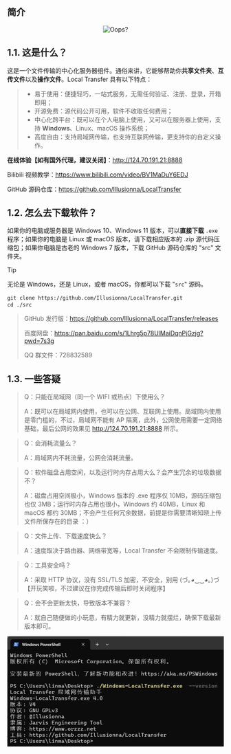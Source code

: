 ## 简介

<div style="text-align: center;">
    <img src="_images/requests-sidebar.png" style="zoom:100%;" alt="Oops?">
</div>

## 1.1. 这是什么？

这是一个文件传输的中心化服务器组件。通俗来讲，它能够帮助你**共享文件夹**、**互传文件**以及**操作文件**。Local Transfer 具有以下特点：

> - 易于使用：便捷轻巧，一站式服务，无需任何验证、注册、登录，开箱即用；
> - 开源免费：源代码公开可用，软件不收取任何费用；
> - 中心化跨平台：既可以在个人电脑上使用，又可以在服务器上使用，支持 **Windows**、Linux、macOS 操作系统；
> - 高度自由：支持局域网传输，也支持互联网传输，更支持你的自定义操作。

**在线体验【如有国外代理，建议关闭】**：http://124.70.191.21:8888

Bilibili 视频教学：https://www.bilibili.com/video/BV1MaDuY6EDJ

GitHub 源码仓库：https://github.com/Illusionna/LocalTransfer

## 1.2. 怎么去下载软件？

如果你的电脑或服务器是 Windows 10、Windows 11 版本，可以**直接下载** `.exe` 程序；如果你的电脑是 Linux 或 macOS 版本，请下载相应版本的 .zip 源代码压缩包；如果你电脑是古老的 Windows 7 版本，下载 GitHub 源码仓库的 "src" 文件夹。

> [!TIP]
> 无论是 Windows，还是 Linux，或者 macOS，你都可以下载 "`src`" 源码。
> ```Bash, PowerShell
> git clone https://github.com/Illusionna/LocalTransfer.git
> cd ./src
> ```

> GitHub 发行版：https://github.com/Illusionna/LocalTransfer/releases
>
> 百度网盘：https://pan.baidu.com/s/1Lhrg5p78UlMaiDqnPjGzjg?pwd=7s3g
>
> QQ 群文件：728832589

## 1.3. 一些答疑

> Q：只能在局域网（同一个 WIFI 或热点）下使用么？
>
> A：既可以在局域网内使用，也可以在公网、互联网上使用。局域网内使用是零门槛的，不过，局域网不能有 AP 隔离，此外，公网使用需要一定网络基础，最后公网的效果见 http://124.70.191.21:8888 所示。

> Q：会消耗流量么？
>
> A：局域网内不耗流量，公网会消耗流量。

> Q：软件磁盘占用空间，以及运行时内存占用大么？会产生冗余的垃圾数据不？
>
> A：磁盘占用空间极小，Windows 版本的 .exe 程序仅 10MB，源码压缩包也仅 3MB；运行时内存占用也很小，Windows 约 40MB，Linux 和 macOS 都约 30MB；不会产生任何冗余数据，前提是你需要清晰知晓上传文件所保存在的目录 ：）

> Q：文件上传、下载速度快么？
>
> A：速度取决于路由器、网络带宽等，Local Transfer 不会限制传输速度。

> Q：工具安全吗？
>
> A：采取 HTTP 协议，没有 SSL/TLS 加密，不安全，别用 (づ｡◕‿‿◕｡)づ【开玩笑啦，不过建议在你完成传输后即时关闭程序】

> Q：会不会更新太快，导致版本不兼容？
>
> A：就自己随便做的小玩意，有精力就更新，没精力就摆烂，确保下载最新版本即可。

<div style="text-align: center;">
    <img src="../assets/img/version.png" style="zoom:100%;" alt="Oops?">
</div>
